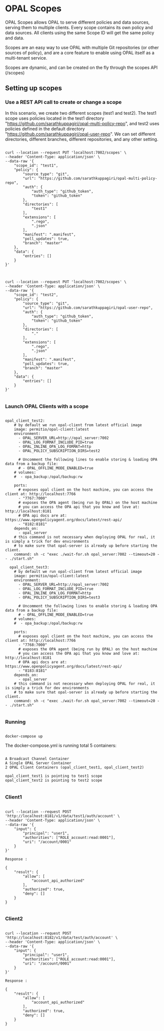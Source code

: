# OPAL Scopes

OPAL Scopes allows OPAL to serve different policies and data sources, serving them to multiple clients. Every scope contains its own policy and data sources. All clients using the same Scope ID will get the same policy and data.

Scopes are an easy way to use OPAL with multiple Git repositories (or other sources of policy), and are a core feature to enable using OPAL itself as a multi-tenant service.

Scopes are dynamic, and can be created on the fly through the scopes API (/scopes)

## Setting up scopes

### Use a REST API call to create or change a scope

In this scenario, we create two different scopes (test1 and test2). The test1 scope uses policies located in the test1 directory "https://github.com/sarathkuppagiri/opal-multi-policy-repo", and test2 uses policies defined in the default directory "https://github.com/sarathkuppagiri/opal-user-repo". We can set different directories, different branches, different repositories, and any other setting.

```

curl --location --request PUT 'localhost:7002/scopes' \
--header 'Content-Type: application/json' \
--data-raw '{
    "scope_id": "test1",
    "policy": {
        "source_type": "git",
        "url": "https://github.com/sarathkuppagiri/opal-multi-policy-repo",
        "auth": {
            "auth_type": "github_token",
            "token": "github_token"
        },
        "directories": [
            "test1"
        ],
        "extensions": [
            ".rego",
            ".json"
        ],
        "manifest": ".manifest",
        "poll_updates": true,
        "branch": "master"
    },
    "data": {
        "entries": []
    }
}'



curl --location --request PUT 'localhost:7002/scopes' \
--header 'Content-Type: application/json' \
--data-raw '{
    "scope_id": "test2",
    "policy": {
        "source_type": "git",
        "url": "https://github.com/sarathkuppagiri/opal-user-repo",
        "auth": {
            "auth_type": "github_token",
            "token": "github_token"
        },
        "directories": [
            "."
        ],
        "extensions": [
            ".rego",
            ".json"
        ],
        "manifest": ".manifest",
        "poll_updates": true,
        "branch": "master"
    },
    "data": {
        "entries": []
    }
}'


```

### Launch OPAL Clients with a scope

```

opal_client_test2:
    # by default we run opal-client from latest official image
    image: permitio/opal-client:latest
    environment:
      - OPAL_SERVER_URL=http://opal_server:7002
      - OPAL_LOG_FORMAT_INCLUDE_PID=true
      - OPAL_INLINE_OPA_LOG_FORMAT=http
      - OPAL_POLICY_SUBSCRIPTION_DIRS=test2

      # Uncomment the following lines to enable storing & loading OPA data from a backup file:
      # - OPAL_OFFLINE_MODE_ENABLED=true
    # volumes:
    #  - opa_backup:/opal/backup:rw

    ports:
      # exposes opal client on the host machine, you can access the client at: http://localhost:7766
      - "7767:7000"
      # exposes the OPA agent (being run by OPAL) on the host machine
      # you can access the OPA api that you know and love at: http://localhost:8181
      # OPA api docs are at: https://www.openpolicyagent.org/docs/latest/rest-api/
      - "8182:8181"
    depends_on:
      - opal_server
    # this command is not necessary when deploying OPAL for real, it is simply a trick for dev environments
    # to make sure that opal-server is already up before starting the client.
    command: sh -c "exec ./wait-for.sh opal_server:7002 --timeout=20 -- ./start.sh"

  opal_client_test3:
    # by default we run opal-client from latest official image
    image: permitio/opal-client:latest
    environment:
      - OPAL_SERVER_URL=http://opal_server:7002
      - OPAL_LOG_FORMAT_INCLUDE_PID=true
      - OPAL_INLINE_OPA_LOG_FORMAT=http
      - OPAL_POLICY_SUBSCRIPTION_DIRS=test3

      # Uncomment the following lines to enable storing & loading OPA data from a backup file:
      # - OPAL_OFFLINE_MODE_ENABLED=true
    # volumes:
    #  - opa_backup:/opal/backup:rw

    ports:
      # exposes opal client on the host machine, you can access the client at: http://localhost:7766
      - "7768:7000"
      # exposes the OPA agent (being run by OPAL) on the host machine
      # you can access the OPA api that you know and love at: http://localhost:8181
      # OPA api docs are at: https://www.openpolicyagent.org/docs/latest/rest-api/
      - "8183:8181"
    depends_on:
      - opal_server
    # this command is not necessary when deploying OPAL for real, it is simply a trick for dev environments
    # to make sure that opal-server is already up before starting the client.
    command: sh -c "exec ./wait-for.sh opal_server:7002 --timeout=20 -- ./start.sh"


```

### Running 

```

docker-compose up

```

The docker-compose.yml is running total 5 containers:

```

A Broadcast Channel Container
A Single OPAL Server Container
2 OPAL Client Containers (opal_client_test1, opal_client_test2)

opal_client_test1 is pointing to test1 scope
opal_client_test2 is pointing to test2 scope


```


### Client1

```

curl --location --request POST 'http://localhost:8181/v1/data/test1/auth/account' \
--header 'Content-Type: application/json' \
--data-raw '{
    "input": {
        "principal": "user1",
        "authorities": ["ROLE_account:read:0001"],
        "uri": "/account/0001"
    }
}'

Response :

{
    "result": {
        "allow": [
            "account_api_authorized"
        ],
        "authorized": true,
        "deny": []
    }
}


```

### Client2

```

curl --location --request POST 'http://localhost:8182/v1/data/test/auth/account' \
--header 'Content-Type: application/json' \
--data-raw '{
    "input": {
        "principal": "user1",
        "authorities": ["ROLE_account:read:0001"],
        "uri": "/account/0001"
    }
}'

Response :

{
    "result": {
        "allow": [
            "account_api_authorized"
        ],
        "authorized": true,
        "deny": []
    }
}

```